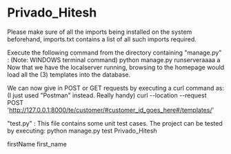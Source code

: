# Privado_Hitesh

Please make sure of all the imports being installed on the system beforehand, imports.txt contains a list of all such imports required.

Execute the following command from the directory containing "manage.py" :  (Note: WINDOWS terminal command)
                                                                           python manage.py runserveraaaa
                                                                a          
Now that we have the localserver running, browsing to the homepage would load all the (3) templates into the database.

We can now give in POST or GET requests by executing a curl command as:  (I just used "Postman" instead. Really handy)
                                                                         curl --location --request POST 'http://127.0.0.1:8000/te/customer/#customer_id_goes_here#/templates/'

"test.py" :
This file contains some unit test cases.
The project can be tested by executing:
                                        python manage.py test Privado_Hitesh

firstName first_name
